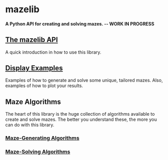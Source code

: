 # mazelib

#### A Python API for creating and solving mazes.  --  WORK IN PROGRESS

## [The mazelib API](https://github.com/theJollySin/mazelib/blob/master/docs/API.md)

A quick introduction in how to use this library.


## [Display Examples](https://github.com/theJollySin/mazelib/blob/master/docs/EXAMPLES.md)

Examples of how to generate and solve some unique, tailored mazes. Also, examples of how to plot your results.

## Maze Algorithms

The heart of this library is the huge collection of algorithms available to create and solve mazes. The better you understand these, the more you can do with this library.

### [Maze-Generating Algorithms](https://github.com/theJollySin/mazelib/blob/master/docs/MAZE_GEN_ALGOS.md)

### [Maze-Solving Algorithms](https://github.com/theJollySin/mazelib/blob/master/docs/MAZE_SOLVE_ALGOS.md)
